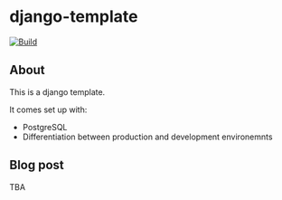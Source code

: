 # django-template

[![Build](https://github.com/ShivanS93/django-template/actions/workflows/main.yml/badge.svg)](https://github.com/ShivanS93/django-template/actions/workflows/main.yml)

## About

This is a django template.

It comes set up with:
- PostgreSQL
- Differentiation between production and development environemnts

## Blog post

TBA
